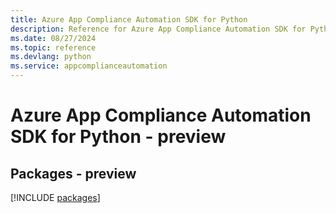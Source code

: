 ```yaml
---
title: Azure App Compliance Automation SDK for Python
description: Reference for Azure App Compliance Automation SDK for Python
ms.date: 08/27/2024
ms.topic: reference
ms.devlang: python
ms.service: appcomplianceautomation
---
```

# Azure App Compliance Automation SDK for Python - preview
## Packages - preview
[!INCLUDE [packages](app-compliance-automation-index.md)]